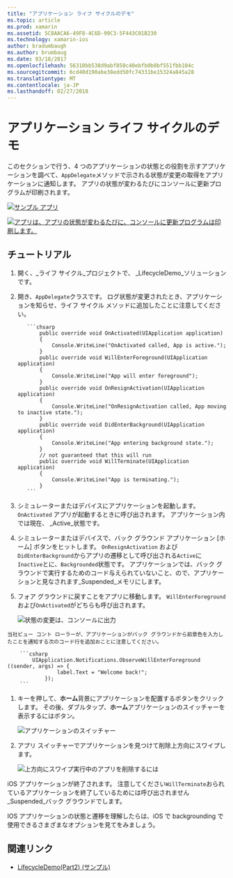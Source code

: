 ```yaml
---
title: "アプリケーション ライフ サイクルのデモ"
ms.topic: article
ms.prod: xamarin
ms.assetid: 5C8AACA6-49F8-4C6D-99C3-5F443C01B230
ms.technology: xamarin-ios
author: bradumbaugh
ms.author: brumbaug
ms.date: 03/18/2017
ms.openlocfilehash: 56310bb538d9abf850c40ebfb0b0bf551fbb104c
ms.sourcegitcommit: 6cd40d190abe38edd50fc74331be15324a845a28
ms.translationtype: MT
ms.contentlocale: ja-JP
ms.lasthandoff: 02/27/2018
---
```

# <a name="application-lifecycle-demo"></a>アプリケーション ライフ サイクルのデモ

このセクションで行う、4 つのアプリケーションの状態との役割を示すアプリケーションを調べて、`AppDelegate`メソッドで示される状態が変更の取得をアプリケーションに通知します。 アプリの状態が変わるたびにコンソールに更新プログラムが印刷されます。

 [ ![](application-lifecycle-demo-images/image3.png "サンプル アプリ")](application-lifecycle-demo-images/image3.png)

 [ ![](application-lifecycle-demo-images/image4.png "アプリは、アプリの状態が変わるたびに、コンソールに更新プログラムは印刷します。")](application-lifecycle-demo-images/image4.png)

## <a name="walkthrough"></a>チュートリアル


  1. 開く、_ライフ サイクル_プロジェクトで、 _LifecycleDemo_ソリューションです。
  1. 開き、`AppDelegate`クラスです。 ログ状態が変更されたとき、アプリケーションを知らせ、ライフ サイクル メソッドに追加したことに注意してください。

            ```chsarp
                public override void OnActivated(UIApplication application)
                {
                    Console.WriteLine("OnActivated called, App is active.");
                }
                public override void WillEnterForeground(UIApplication application)
                {
                    Console.WriteLine("App will enter foreground");
                }
                public override void OnResignActivation(UIApplication application)
                {
                    Console.WriteLine("OnResignActivation called, App moving to inactive state.");
                }
                public override void DidEnterBackground(UIApplication application)
                {
                    Console.WriteLine("App entering background state.");
                }
                // not guaranteed that this will run
                public override void WillTerminate(UIApplication application)
                {
                    Console.WriteLine("App is terminating.");
                }
            ```

  1. シミュレーターまたはデバイスにアプリケーションを起動します。 `OnActivated` アプリが起動するときに呼び出されます。 アプリケーション内では現在、 _Active_状態です。
  1. シミュレーターまたはデバイスで、バック グラウンド アプリケーション [ホーム] ボタンをヒットします。 `OnResignActivation` および`DidEnterBackground`からアプリの遷移として呼び出される`Active`に`Inactive`とに、`Backgrounded`状態です。 アプリケーションでは、バック グラウンドで実行するためのコード与えられていないこと、ので、アプリケーションと見なされます_Suspended_メモリにします。
  1. フォア グラウンドに戻すことをアプリに移動します。 `WillEnterForeground` および`OnActivated`がどちらも呼び出されます。

        ![](application-lifecycle-demo-images/image4.png "状態の変更は、コンソールに出力")

    当社ビュー コント ローラーが、アプリケーションがバック グラウンドから前景色を入力したことを通知する次のコード行を追加おことに注意してください。

        ```csharp
            UIApplication.Notifications.ObserveWillEnterForeground ((sender, args) => {
                    label.Text = "Welcome back!";
                });
        ```

1. キーを押して、**ホーム**背景にアプリケーションを配置するボタンをクリックします。 その後、ダブルタップ、**ホーム**アプリケーションのスイッチャーを表示するにはボタン。
    
    ![](application-lifecycle-demo-images/app-switcher-.png "アプリケーションのスイッチャー")
  
1. アプリ スイッチャーでアプリケーションを見つけて削除上方向にスワイプします。
    
    ![](application-lifecycle-demo-images/app-switcher-swipe-.png "上方向にスワイプ実行中のアプリを削除するには") 
    
iOS アプリケーションが終了されます。 注意してください`WillTerminate`おられているアプリケーションを終了しているためには呼び出されません_Suspended_バック グラウンドでします。

IOS アプリケーションの状態と遷移を理解したらは、iOS で backgrounding で使用できるさまざまなオプションを見てをみましょう。



## <a name="related-links"></a>関連リンク

- [LifecycleDemo(Part2) (サンプル)](https://developer.xamarin.com/samples/monotouch/LifecycleDemo/)

